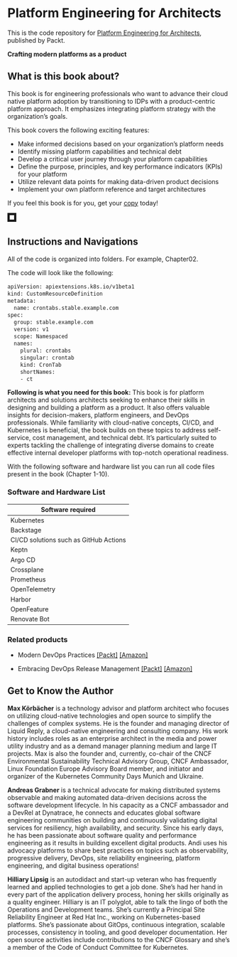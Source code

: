 # Platform Engineering for Architects

<a href="https://www.packtpub.com/en-us/product/platform-engineering-for-architects-9781836203599?utm_source=github&utm_medium=repository&utm_campaign=9781786461629"><img src="https://content.packt.com/_/image/xxlarge/B31164/cover_image_large.jpg" alt="" height="256px" align="right"></a>

This is the code repository for [Platform Engineering for Architects](https://www.packtpub.com/en-us/product/platform-engineering-for-architects-9781836203599?utm_source=github&utm_medium=repository&utm_campaign=9781786461629), published by Packt.

**Crafting modern platforms as a product**

## What is this book about?
This book is for engineering professionals who want to advance their cloud native platform adoption by transitioning to IDPs with a product-centric platform approach. It emphasizes integrating platform strategy with the organization’s goals.

This book covers the following exciting features:
* Make informed decisions based on your organization’s platform needs
* Identify missing platform capabilities and technical debt
* Develop a critical user journey through your platform capabilities
* Define the purpose, principles, and key performance indicators (KPIs) for your platform
* Utilize relevant data points for making data-driven product decisions
* Implement your own platform reference and target architectures

If you feel this book is for you, get your [copy](https://www.amazon.com/dp/1836203594) today!

<a href="https://www.packtpub.com/?utm_source=github&utm_medium=banner&utm_campaign=GitHubBanner"><img src="https://raw.githubusercontent.com/PacktPublishing/GitHub/master/GitHub.png" 
alt="https://www.packtpub.com/" border="5" /></a>

## Instructions and Navigations
All of the code is organized into folders. For example, Chapter02.

The code will look like the following:
```
apiVersion: apiextensions.k8s.io/v1beta1
kind: CustomResourceDefinition
metadata:
  name: crontabs.stable.example.com
spec:
  group: stable.example.com
  version: v1
  scope: Namespaced
  names:
    plural: crontabs
    singular: crontab
    kind: CronTab
    shortNames:
    - ct
```

**Following is what you need for this book:**
This book is for platform architects and solutions architects seeking to enhance their skills in designing and building a platform as a product. It also offers valuable insights for decision-makers, platform engineers, and DevOps professionals. While familiarity with cloud-native concepts, CI/CD, and Kubernetes is beneficial, the book builds on these topics to address self-service, cost management, and technical debt. It’s particularly suited to experts tackling the challenge of integrating diverse domains to create effective internal developer platforms with top-notch operational readiness.

With the following software and hardware list you can run all code files present in the book (Chapter 1-10).
### Software and Hardware List
 | Software required | 
 | ------------------------------------ | 
 | Kubernetes | 
 | Backstage | 
 | CI/CD solutions such as GitHub Actions | 
 | Keptn | 
 | Argo CD | 
 | Crossplane | 
 | Prometheus | 
 | OpenTelemetry | 
 | Harbor | 
 | OpenFeature | 
 | Renovate Bot | 


### Related products
* Modern DevOps Practices [[Packt]](https://www.packtpub.com/en-us/product/modern-devops-practices-9781805121824?utm_source=github&utm_medium=repository&utm_campaign=) [[Amazon]](https://www.amazon.com/dp/1800562381)

* Embracing DevOps Release Management [[Packt]](https://www.packtpub.com/en-us/product/embracing-devops-release-management-9781835461853?utm_source=github&utm_medium=repository&utm_campaign=) [[Amazon]](https://www.amazon.com/dp/1835461859)

## Get to Know the Author
**Max Körbächer**
is a technology advisor and platform architect who focuses on utilizing cloud-native technologies and open source to simplify the challenges of complex systems. He is the founder and managing director of Liquid Reply, a cloud-native engineering and consulting company. His work history includes roles as an enterprise architect in the media and power utility industry and as a demand manager planning medium and large IT projects. Max is also the founder and, currently, co-chair of the CNCF Environmental Sustainability Technical Advisory Group, CNCF Ambassador, Linux Foundation Europe Advisory Board member, and initiator and organizer of the Kubernetes Community Days Munich and Ukraine.

**Andreas Grabner**
is a technical advocate for making distributed systems observable and making automated data-driven decisions across the software development lifecycle. In his capacity as a CNCF ambassador and a DevRel at Dynatrace, he connects and educates global software engineering communities on building and continuously validating digital services for resiliency, high availability, and security.
Since his early days, he has been passionate about software quality and performance engineering as it results in building excellent digital products. Andi uses his advocacy platforms to share best practices on topics such as observability, progressive delivery, DevOps, site reliability engineering, platform engineering, and digital business operations!

**Hilliary Lipsig**
is an autodidact and start-up veteran who has frequently learned and applied technologies to get a job done. She’s had her hand in every part of the application delivery process, honing her skills originally as a quality engineer. Hilliary is an IT polyglot, able to talk the lingo of both the Operations and Development teams. She’s currently a Principal Site Reliability Engineer at Red Hat Inc., working on Kubernetes-based platforms. She’s passionate about GitOps, continuous integration, scalable processes, consistency in tooling, and good developer documentation. Her open source activities include contributions to the CNCF Glossary and she’s a member of the Code of Conduct Committee for Kubernetes.
